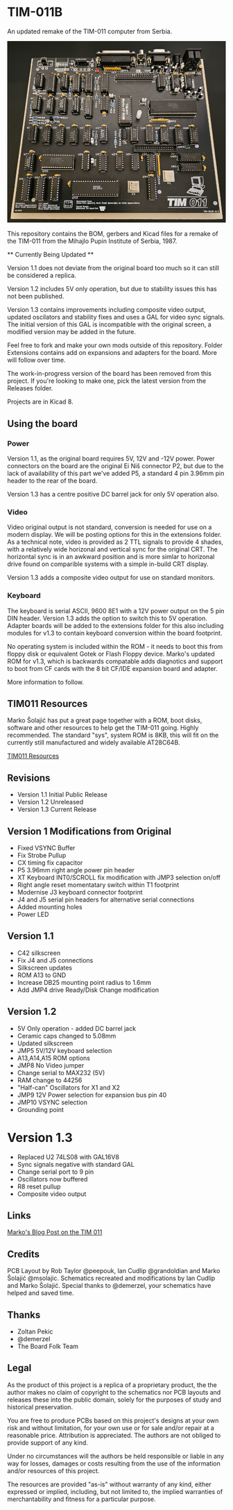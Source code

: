 # TIM-011B

An updated remake of the TIM-011 computer from Serbia.

![Image of build version 1.3 board in black](https://github.com/Board-Folk/TIM011B/blob/main/images/tim011bv1_3_built_small.png)

This repository contains the BOM, gerbers and Kicad files for a remake of the TIM-011 from the Mihajlo Pupin Institute of Serbia, 1987.

** Currently Being Updated **

Version 1.1 does not deviate from the original board too much so it can still be considered a replica.

Version 1.2 includes 5V only operation, but due to stability issues this has not been published.

Version 1.3 contains improvements including composite video output, updated oscilators and stability fixes and uses a GAL for video sync signals. The initial version of this GAL is incompatible with the original screen, a modified version may be added in the future.

Feel free to fork and make your own mods outside of this repository. Folder Extensions contains add on expansions and adapters for the board. More will follow over time.

The work-in-progress version of the board has been removed from this project. If you're looking to make one, pick the latest version from the Releases folder.

Projects are in Kicad 8.

## Using the board

### Power

Version 1.1, as the original board requires 5V, 12V and -12V power. Power connectors on the board are the original Ei Niš connector P2, but due to the lack of availability of this part we've added P5, a standard 4 pin 3.96mm pin header to the rear of the board. 

Version 1.3 has a centre positive DC barrel jack for only 5V operation also.

### Video

Video original output is not standard, conversion is needed for use on a modern display. We will be posting options for this in the extensions folder. As a technical note, video is provided as 2 TTL signals to provide 4 shades, with a relatively wide horizonal and vertical sync for the original CRT. The horizontal sync is in an awkward position and is more simlar to horizonal drive found on comparible systems with a simple in-build CRT display.

Version 1.3 adds a composite video output for use on standard monitors.

### Keyboard

The keyboard is serial ASCII, 9600 8E1 with a 12V power output on the 5 pin DIN header. Version 1.3 adds the option to switch this to 5V operation. Adapter boards will be added to the extensions folder for this also including modules for v1.3 to contain keyboard conversion within the board footprint.

No operating system is included within the ROM - it needs to boot this from floppy disk or equivalent Gotek or Flash Floppy device. Marko's updated ROM for v1.3, which is backwards compatable adds diagnotics and support to boot from CF cards with the 8 bit CF/IDE expansion board and adapter.

More information to follow.

## TIM011 Resources

Marko Šolajić has put a great page together with a ROM, boot disks, software and other resources to help get the TIM-011 going. Highly recommended. The standard "sys", system ROM is 8KB, this will fit on the currently still manufactured and widely available AT28C64B.

  [TIM011 Resources](https://blog.8bitchip.info/tim011-resources/)

## Revisions

* Version 1.1 Initial Public Release
* Version 1.2 Unreleased
* Version 1.3 Current Release
  
## Version 1 Modifications from Original

* Fixed VSYNC Buffer
* Fix Strobe Pullup
* CX timing fix capacitor
* P5 3.96mm right angle power pin header 
* XT Keyboard INT0/SCROLL fix modification with JMP3 selection on/off
* Right angle reset momentatary switch within T1 footprint
* Modernise J3 keyboard connector footprint
* J4 and J5 serial pin headers for alternative serial connections
* Added mounting holes
* Power LED

## Version 1.1

* C42 silkscreen
* Fix J4 and J5 connections
* Silkscreen updates
* ROM A13 to GND
* Increase DB25 mounting point radius to 1.6mm
* Add JMP4 drive Ready/Disk Change modification

## Version 1.2

* 5V Only operation - added DC barrel jack
* Ceramic caps changed to 5.08mm
* Updated silkscreen
* JMP5 5V/12V keyboard selection
* A13,A14,A15 ROM options
* JMP8 No Video jumper
* Change serial to MAX232 (5V)
* RAM change to 44256
* "Half-can" Oscillators for X1 and X2
* JMP9 12V Power selection for expansion bus pin 40
* JMP10 VSYNC selection
* Grounding point

# Version 1.3

* Replaced U2 74LS08 with GAL16V8
* Sync signals negative with standard GAL
* Change serial port to 9 pin
* Oscillators now buffered
* R8 reset pullup
* Composite video output

## Links

   [Marko's Blog Post on the TIM 011](https://blog.8bitchip.info/482-tim-011-a-new-life-for-an-old-computer/)

## Credits

PCB Layout by Rob Taylor @peepouk, Ian Cudlip @grandoldian and Marko Šolajić @msolajic. Schematics recreated and modifications by Ian Cudlip and Marko Šolajić. Special thanks to @demerzel, your schematics have helped and saved time.

## Thanks

* Zoltan Pekic
* @demerzel
* The Board Folk Team

## Legal

As the product of this project is a replica of a proprietary product, the the author makes no claim of copyright to the schematics nor PCB layouts and releases these into the public domain, solely for the purposes of study and historical preservation.

You are free to produce PCBs based on this project's designs at your own risk and without limitation, for your own use or for sale and/or repair at a reasonable price. Attribution is appreciated. The authors are not obliged to provide support of any kind. 

Under no circumstances will the authors be held responsible or liable in any way for losses, damages or costs resulting from the use of the information and/or resources of this project. 

The resources are provided "as-is" without warranty of any kind, either expressed or implied, including, but not limited to, the implied warranties of merchantability and fitness for a particular purpose.
